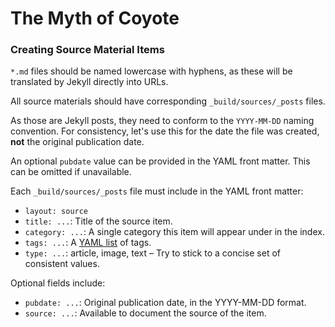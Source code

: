 # The Myth of Coyote

### Creating Source Material Items

`*.md` files should be named lowercase with hyphens, as these will be translated by Jekyll directly into URLs.

All source materials should have corresponding `_build/sources/_posts` files.

As those are Jekyll posts, they need to conform to the `YYYY-MM-DD` naming convention. For consistency, let's use this for the date the file was created, **not** the original publication date.

An optional `pubdate` value can be provided in the YAML front matter. This can be omitted if unavailable.

Each `_build/sources/_posts` file must include in the YAML front matter:

* `layout: source`
* `title: ...`: Title of the source item.
* `category: ...`: A single category this item will appear under in the index.
* `tags: ...`: A [YAML list](https://en.wikipedia.org/wiki/YAML#Lists) of tags.
* `type: ...`: article, image, text – Try to stick to a concise set of consistent values.

Optional fields include:

* `pubdate: ...`: Original publication date, in the YYYY-MM-DD format.
* `source: ...`: Available to document the source of the item.